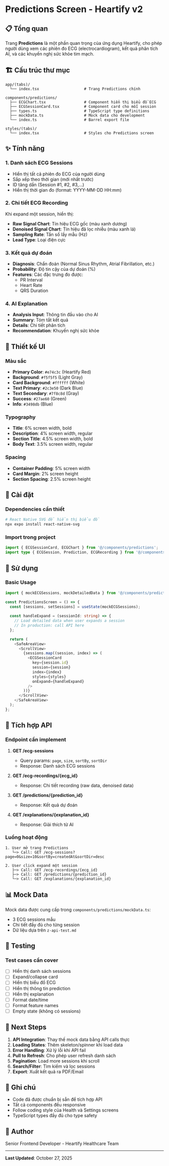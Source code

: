 # Predictions Screen - Heartify v2

## 📋 Tổng quan

Trang **Predictions** là một phần quan trọng của ứng dụng Heartify, cho phép người dùng xem các phiên đo ECG (electrocardiogram), kết quả phân tích AI, và các khuyến nghị sức khỏe tim mạch.

## 🏗️ Cấu trúc thư mục

```
app/(tabs)/
  └── index.tsx                    # Trang Predictions chính
  
components/predictions/
  ├── ECGChart.tsx                 # Component hiển thị biểu đồ ECG
  ├── ECGSessionCard.tsx           # Component card cho mỗi session
  ├── types.ts                     # TypeScript type definitions
  ├── mockData.ts                  # Mock data cho development
  └── index.ts                     # Barrel export file
  
styles/(tabs)/
  └── index.tsx                    # Styles cho Predictions screen
```

## ✨ Tính năng

### 1. Danh sách ECG Sessions
- Hiển thị tất cả phiên đo ECG của người dùng
- Sắp xếp theo thời gian (mới nhất trước)
- ID tăng dần (Session #1, #2, #3,...)
- Hiển thị thời gian đo (format: YYYY-MM-DD HH:mm)

### 2. Chi tiết ECG Recording
Khi expand một session, hiển thị:
- **Raw Signal Chart**: Tín hiệu ECG gốc (màu xanh dương)
- **Denoised Signal Chart**: Tín hiệu đã lọc nhiễu (màu xanh lá)
- **Sampling Rate**: Tần số lấy mẫu (Hz)
- **Lead Type**: Loại điện cực

### 3. Kết quả dự đoán
- **Diagnosis**: Chẩn đoán (Normal Sinus Rhythm, Atrial Fibrillation, etc.)
- **Probability**: Độ tin cậy của dự đoán (%)
- **Features**: Các đặc trưng đo được:
  - PR Interval
  - Heart Rate
  - QRS Duration

### 4. AI Explanation
- **Analysis Input**: Thông tin đầu vào cho AI
- **Summary**: Tóm tắt kết quả
- **Details**: Chi tiết phân tích
- **Recommendation**: Khuyến nghị sức khỏe

## 🎨 Thiết kế UI

### Màu sắc
- **Primary Color**: `#e74c3c` (Heartify Red)
- **Background**: `#f5f5f5` (Light Gray)
- **Card Background**: `#ffffff` (White)
- **Text Primary**: `#2c3e50` (Dark Blue)
- **Text Secondary**: `#7f8c8d` (Gray)
- **Success**: `#27ae60` (Green)
- **Info**: `#3498db` (Blue)

### Typography
- **Title**: 6% screen width, bold
- **Description**: 4% screen width, regular
- **Section Title**: 4.5% screen width, bold
- **Body Text**: 3.5% screen width, regular

### Spacing
- **Container Padding**: 5% screen width
- **Card Margin**: 2% screen height
- **Section Spacing**: 2.5% screen height

## 🔧 Cài đặt

### Dependencies cần thiết

```bash
# React Native SVG để hiển thị biểu đồ
npx expo install react-native-svg
```

### Import trong project

```typescript
import { ECGSessionCard, ECGChart } from '@/components/predictions';
import type { ECGSession, Prediction, ECGRecording } from '@/components/predictions';
```

## 📱 Sử dụng

### Basic Usage

```typescript
import { mockECGSessions, mockDetailedData } from '@/components/predictions/mockData';

const PredictionsScreen = () => {
  const [sessions, setSessions] = useState(mockECGSessions);
  
  const handleExpand = (sessionId: string) => {
    // Load detailed data when user expands a session
    // In production: call API here
  };

  return (
    <SafeAreaView>
      <ScrollView>
        {sessions.map((session, index) => (
          <ECGSessionCard
            key={session.id}
            session={session}
            index={index}
            styles={styles}
            onExpand={handleExpand}
          />
        ))}
      </ScrollView>
    </SafeAreaView>
  );
};
```

## 🔌 Tích hợp API

### Endpoint cần implement

1. **GET /ecg-sessions**
   - Query params: `page`, `size`, `sortBy`, `sortDir`
   - Response: Danh sách ECG sessions

2. **GET /ecg-recordings/{ecg_id}**
   - Response: Chi tiết recording (raw data, denoised data)

3. **GET /predictions/{prediction_id}**
   - Response: Kết quả dự đoán

4. **GET /explanations/{explanation_id}**
   - Response: Giải thích từ AI

### Luồng hoạt động

```
1. User mở trang Predictions
   └─> Call: GET /ecg-sessions?page=0&size=10&sortBy=createdAt&sortDir=desc
   
2. User click expand một session
   ├─> Call: GET /ecg-recordings/{ecg_id}
   ├─> Call: GET /predictions/{prediction_id}
   └─> Call: GET /explanations/{explanation_id}
```

## 📊 Mock Data

Mock data được cung cấp trong `components/predictions/mockData.ts`:
- 3 ECG sessions mẫu
- Chi tiết đầy đủ cho từng session
- Dữ liệu dựa trên `z-api-test.md`

## 🧪 Testing

### Test cases cần cover
- [ ] Hiển thị danh sách sessions
- [ ] Expand/collapse card
- [ ] Hiển thị biểu đồ ECG
- [ ] Hiển thị thông tin prediction
- [ ] Hiển thị explanation
- [ ] Format date/time
- [ ] Format feature names
- [ ] Empty state (không có sessions)

## 🚀 Next Steps

1. **API Integration**: Thay thế mock data bằng API calls thực
2. **Loading States**: Thêm skeleton/spinner khi load data
3. **Error Handling**: Xử lý lỗi khi API fail
4. **Pull to Refresh**: Cho phép user refresh danh sách
5. **Pagination**: Load more sessions khi scroll
6. **Search/Filter**: Tìm kiếm và lọc sessions
7. **Export**: Xuất kết quả ra PDF/Email

## 📝 Ghi chú

- Code đã được chuẩn bị sẵn để tích hợp API
- Tất cả components đều responsive
- Follow coding style của Health và Settings screens
- TypeScript types đầy đủ cho type safety

## 👤 Author

Senior Frontend Developer - Heartify Healthcare Team

---

**Last Updated**: October 27, 2025
